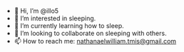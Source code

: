 - 👋 Hi, I’m @illo5
- 👀 I’m interested in sleeping.
- 🌱 I’m currently learning how to sleep.
- 💞️ I’m looking to collaborate on sleeping with others.
- 📫 How to reach me: nathanaelwilliam.tmis@gmail.com

<!---
illo5/illo5 is a ✨ special ✨ repository because its `README.md` (this file) appears on your GitHub profile.
You can click the Preview link to take a look at your changes.
--->
